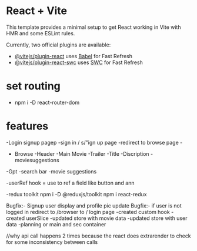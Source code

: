 # React + Vite

This template provides a minimal setup to get React working in Vite with HMR and some ESLint rules.

Currently, two official plugins are available:

- [@vitejs/plugin-react](https://github.com/vitejs/vite-plugin-react/blob/main/packages/plugin-react/README.md) uses [Babel](https://babeljs.io/) for Fast Refresh
- [@vitejs/plugin-react-swc](https://github.com/vitejs/vite-plugin-react-swc) uses [SWC](https://swc.rs/) for Fast Refresh

# set routing 
-  npm i -D react-router-dom

# features
-Login signup pagep
       -sign in / s/"ign up page
       -redirect to browse page
       - 
- Browse
   -Header
   -Main Movie
     -Trailer
     -Title
     -Discription
     -moviesuggestions

-Gpt
   -search bar
   -movie suggestions

-userRef hook = use to ref a field like button and ann 
   
   -redux toolkit
   npm i -D @reduxjs/toolkit
   npm i react-redux

   


   Bugfix:- Signup user display and profile pic update
   Bugfix:- if user is not logged in redirect to /browser to / login page 
   -created custom hook
   -created userSlice
   -updated store with movie data
   -updated store with user data
   -planning or main and sec container 
   


   //why api call happens 2 times because the react does extrarender to check for some inconsistency between calls 